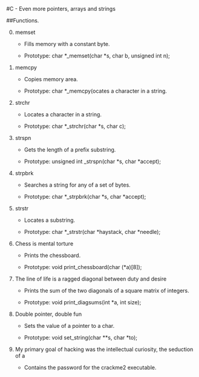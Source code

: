#C - Even more pointers, arrays and strings

##Functions.

0. memset

	* Fills memory with a constant byte.

	* Prototype: char *_memset(char *s, char b, unsigned int n);

1. memcpy

	* Copies memory area.

	* Prototype: char *_memcpy(ocates a character in a string.

2. strchr

	* Locates a character in a string.

	* Prototype: char *_strchr(char *s, char c);

3. strspn

	* Gets the length of a prefix substring.

	* Prototype: unsigned int _strspn(char *s, char *accept);

4. strpbrk

	* Searches a string for any of a set of bytes.

	* Prototype: char *_strpbrk(char *s, char *accept);

5. strstr

	* Locates a substring.

	* Prototype: char *_strstr(char *haystack, char *needle);

6. Chess is mental torture

	* Prints the chessboard.

	* Prototype: void print_chessboard(char (*a)[8]);

7. The line of life is a ragged diagonal between duty and desire

	* Prints the sum of the two diagonals of a square matrix of integers.

	* Prototype: void print_diagsums(int *a, int size);

8. Double pointer, double fun

	* Sets the value of a pointer to a char.

	* Prototype: void set_string(char **s, char *to);

9. My primary goal of hacking was the intellectual curiosity, the seduction of a

	* Contains the password for the crackme2 executable.

